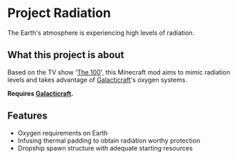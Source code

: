 # Project Radiation

The Earth's atmosphere is experiencing high levels of radiation.

## What this project is about

Based on the TV show '[The 100](http://www.imdb.com/title/tt2661044/)', this Minecraft mod aims to mimic radiation levels and takes advantage of [Galacticraft](https://github.com/micdoodle8/Galacticraft)'s oxygen systems.

**Requires [Galacticraft](https://github.com/micdoodle8/Galacticraft).**

## Features

* Oxygen requirements on Earth
* Infusing thermal padding to obtain radiation worthy protection
* Dropship spawn structure with adequate starting resources
